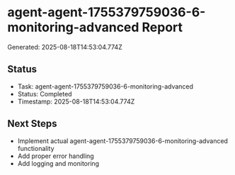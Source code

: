 # agent-agent-1755379759036-6-monitoring-advanced Report

Generated: 2025-08-18T14:53:04.774Z

## Status
- Task: agent-agent-1755379759036-6-monitoring-advanced
- Status: Completed
- Timestamp: 2025-08-18T14:53:04.774Z

## Next Steps
- Implement actual agent-agent-1755379759036-6-monitoring-advanced functionality
- Add proper error handling
- Add logging and monitoring
